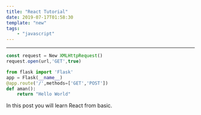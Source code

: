 ```yaml
---
title: "React Tutorial"
date: 2019-07-17T01:58:30
template: "new"
tags:
    - "javascript"
---
```

---

```javascript
const request = New XMLHttpRequest()
request.open(url,'GET',true)

```

```python
from flask import 'Flask'
app = Flask(__name__)
@app.route('/',methods=['GET','POST'])
def aman():
    return "Hello World"

```
In this post you will learn React from basic.